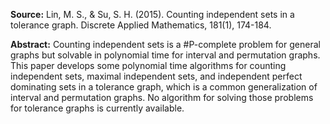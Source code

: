 **Source:** Lin, M. S., & Su, S. H. (2015). Counting independent sets in a tolerance graph. Discrete Applied Mathematics, 181(1), 174-184.

**Abstract:**  Counting independent sets is a #P-complete problem for general graphs but solvable in polynomial time for interval and permutation graphs. This paper develops some polynomial time algorithms for counting independent sets, maximal independent sets, and independent perfect dominating sets in a tolerance graph, which is a common generalization of interval and permutation graphs. No algorithm for solving those problems for tolerance graphs is currently available.
